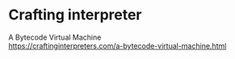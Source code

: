 # Crafting interpreter

A Bytecode Virtual Machine  
https://craftinginterpreters.com/a-bytecode-virtual-machine.html
